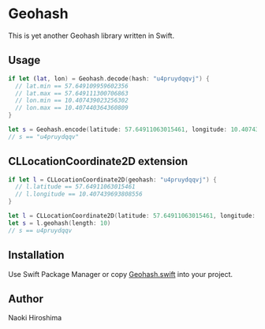 # Geohash

This is yet another Geohash library written in Swift.

## Usage
```swift
if let (lat, lon) = Geohash.decode(hash: "u4pruydqqvj") {
  // lat.min == 57.649109959602356
  // lat.max == 57.649111300706863
  // lon.min == 10.407439023256302
  // lon.max == 10.407440364360809
}

let s = Geohash.encode(latitude: 57.64911063015461, longitude: 10.40743969380855, length: 10)
// s == "u4pruydqqv"
```
## CLLocationCoordinate2D extension
```swift
if let l = CLLocationCoordinate2D(geohash: "u4pruydqqvj") {
  // l.latitude == 57.64911063015461
  // l.longitude == 10.407439693808556
}

let l = CLLocationCoordinate2D(latitude: 57.64911063015461, longitude: 10.40743969380855)
let s = l.geohash(length: 10)
// s == u4pruydqqv
````
## Installation

Use Swift Package Manager or copy [Geohash.swift](https://raw.githubusercontent.com/nh7a/Geohash/master/Sources/Geohash/Geohash.swift) into your project.

## Author

Naoki Hiroshima

